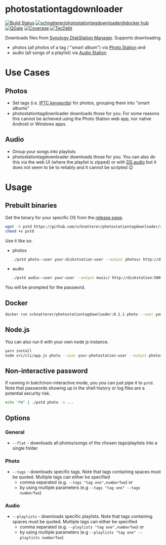 # photostationtagdownloader

[![Build Status](https://travis-ci.org/schnatterer/photostationtagdownloader.svg?branch=develop)](https://travis-ci.org/schnatterer/photostationtagdownloader)
[![schnatterer/photostationtagdownloader@docker hub](https://images.microbadger.com/badges/image/schnatterer/photostationtagdownloader.svg)](https://hub.docker.com/r/schnatterer/photostationtagdownloader/)
[![QGate](https://sonarcloud.io/api/project_badges/measure?project=info.schnatterer.photostationtagdownloader&metric=alert_status)](https://sonarcloud.io/dashboard?id=info.schnatterer.photostationtagdownloader)
[![Coverage](https://sonarcloud.io/api/project_badges/measure?project=info.schnatterer.photostationtagdownloader&metric=coverage)](https://sonarcloud.io/dashboard?id=info.schnatterer.photostationtagdownloader)
[![TecDebt](https://sonarcloud.io/api/project_badges/measure?project=info.schnatterer.photostationtagdownloader&metric=sqale_index)](https://sonarcloud.io/dashboard?id=info.schnatterer.photostationtagdownloader)

Downloads files from [Synology DiskStation Manager](https://www.synology.com/dsm). Supports downloading 
* photos (all photos of a tag / "smart album") via [Photo Station](https://www.synology.com/dsm/feature/photo_station) and
* audio (all songs of a playlist) via [Audio Station](https://www.synology.com/dsm/feature/audio_station) 

# Use Cases

## Photos 

* Set tags (i.e. [IPTC keywords](http://www.iptc.org/std/photometadata/documentation/userguide/index.htm#!Documents/generalimagecontent.htm)) for photos, grouping them into "smart albums"
* photostationtagdownloader downloads those for you. For some reasons this cannot be achieved using the Photo Station web app, nor native Android or Windows apps.

## Audio
* Group your songs into playlists
* photostationtagdownloader downloads those for you. You can also do this via the web UI (where the playlist is zipped) or with [DS audio](https://www.synology.com/dsm/feature/audio_station#download) but it does not seem to be to reliably and it cannot be scripted 😉

# Usage

## Prebuilt binaries

Get the binary for your specific OS from the [release page](https://github.com/schnatterer/photostationtagdownloader/releases).

```bash
wget -O pstd https://github.com/schnatterer/photostationtagdownloader/releases/download/0.1.1/pstd-linux-x64
chmod +x pstd
```

Use it like so:

* photos
    ```bash
    ./pstd photo--user your-diskstsation-user --output photos/ http://diskstation/photo
    ```
* audio
    ```bash
    ./pstd audio--user your-user --output music/ http://diskstation:5000/audio
    ```

You will be prompted for the password.

## Docker

```bash
docker run schnatterer/photostationtagdownloader:0.1.1 photo --user your-photostation-user --output photos/ http://diskstation/photo
```

## Node.js

You can also run it with your own node js instance.

```bash
yarn install
node src/cli/app.js photo --user your-photostation-user --output photos/ http://diskstation/photo
```

## Non-interactive password

If running in batch/non-interactive mode, you you can just pipe it to `pstd`.
Note that passwords showing up in the shell history or log files are a potential security risk.

```bash
echo "PW" | ./pstd photo -u ...
```

## Options

### General

* `--flat` - downloads all photos/songs of the chosen tags/playlists into a single folder

### Photo

* `--tags` - downloads specific tags. Note that tags containing spaces must be quoted. Multiple tags can either be specified  
  * comma separated (e.g. `--tags "tag one",numberTwo`) or
  * by using multiple parameters (e.g `--tags "tag one" --tags numberTwo`) 
  
### Audio

* `--playlists` - downloads specific playlists. Note that tags containing spaces must be quoted. Multiple tags can either be specified  
  * comma separated (e.g. `--playlists "tag one",numberTwo`) or
  * by using multiple parameters (e.g `--playlists "tag one" --playlists numberTwo`) 